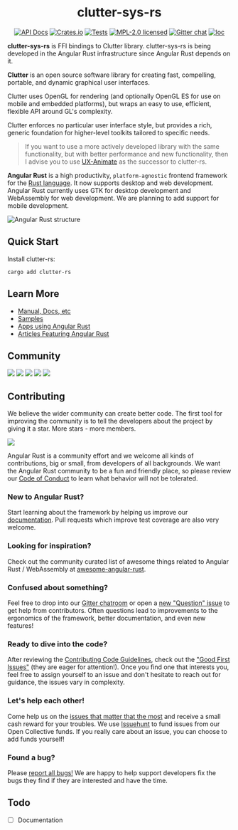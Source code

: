 <div id="top" align="center">

# clutter-sys-rs

[![API Docs][docrs-badge]][docrs-url]
[![Crates.io][crates-badge]][crates-url]
[![Tests][tests-badge]][tests-url]
[![MPL-2.0 licensed][license-badge]][license-url]
[![Gitter chat][gitter-badge]][gitter-url]
[![loc][loc-badge]][loc-url]
</div>

[docrs-badge]: https://img.shields.io/docsrs/clutter-sys-rs?style=flat-square
[docrs-url]: https://docs.rs/clutter-sys-rs/
[crates-badge]: https://img.shields.io/crates/v/clutter-sys-rs.svg?style=flat-square
[crates-url]: https://crates.io/crates/clutter-sys-rs
[license-badge]: https://img.shields.io/badge/license-MIT-blue.svg?style=flat-square
[license-url]: https://github.com/angular-rust/clutter-rs/blob/master/LICENSE
[gitter-badge]: https://img.shields.io/gitter/room/angular_rust/community.svg?style=flat-square
[gitter-url]: https://gitter.im/angular_rust/community
[tests-badge]: https://img.shields.io/github/workflow/status/angular-rust/clutter-rs/Tests?label=tests&logo=github&style=flat-square
[tests-url]: https://github.com/angular-rust/clutter-rs/actions/workflows/tests.yml
[loc-badge]: https://img.shields.io/tokei/lines/github/angular-rust/clutter-rs?style=flat-square
[loc-url]: https://github.com/angular-rust/clutter-rs

**clutter-sys-rs** is FFI bindings to Clutter library. clutter-sys-rs is being developed in the Angular Rust infrastructure since Angular Rust depends on it.

**Clutter** is an open source software library for creating fast, compelling, portable, and dynamic graphical user interfaces.

Clutter uses OpenGL for rendering (and optionally OpenGL ES for use on mobile and embedded platforms), but wraps an easy to use, efficient, flexible API around GL's complexity.

Clutter enforces no particular user interface style, but provides a rich, generic foundation for higher-level toolkits tailored to specific needs.

> If you want to use a more actively developed library with the same functionality, but with better performance and new functionality, then I advise you to use [UX-Animate](https://github.com/angular-rust/ux-animate) as the successor to clutter-rs.

**Angular Rust** is a high productivity, `platform-agnostic` frontend framework for the [Rust language](https://www.rust-lang.org/). It now supports desktop and web development. Angular Rust currently uses GTK for desktop development and WebAssembly for web development. We are planning to add support for mobile development.

![Angular Rust structure](https://dudochkin-victor.github.io/assets/angular-rust/structure.svg)

## Quick Start

Install clutter-rs:

	cargo add clutter-rs

## Learn More

* [Manual, Docs, etc](https://angular-rust.github.io/)
* [Samples](https://github.com/angular-rust/ux-samples)
* [Apps using Angular Rust](https://github.com/angular-rust/clutter-rs/wiki/Apps-in-the-Wild)
* [Articles Featuring Angular Rust](https://github.com/angular-rust/clutter-rs/wiki/Articles)

## Community

 [![](https://img.shields.io/badge/Facebook-1877F2?style=for-the-badge&logo=facebook&logoColor=white)](https://www.facebook.com/groups/angular.rust) 
 [![](https://img.shields.io/badge/Stack_Overflow-FE7A16?style=for-the-badge&logo=stack-overflow&logoColor=white)](https://stackoverflow.com/questions/tagged/angular-rust) 
 [![](https://img.shields.io/badge/YouTube-FF0000?style=for-the-badge&logo=youtube&logoColor=white)](https://www.youtube.com/channel/UCBJTkSl_JWShuolUy4JksTQ) 
 [![](https://img.shields.io/badge/Medium-12100E?style=for-the-badge&logo=medium&logoColor=white)](https://medium.com/@angular.rust) 
 [![](https://img.shields.io/gitter/room/angular_rust/angular_rust?style=for-the-badge)](https://gitter.im/angular_rust/community)


## Contributing

We believe the wider community can create better code. The first tool for improving the community is to tell the developers about the project by giving it a star. More stars - more members.

 [![](https://dudochkin-victor.github.io/assets/star-me-wide.svg)](https://github.com/angular-rust/clutter-rs)
 
Angular Rust is a community effort and we welcome all kinds of contributions, big or small, from developers of all backgrounds. We want the Angular Rust community to be a fun and friendly place, so please review our [Code of Conduct](CODE_OF_CONDUCT.md) to learn what behavior will not be tolerated.

### New to Angular Rust?

Start learning about the framework by helping us improve our [documentation](https://angular-rust.github.io/). Pull requests which improve test coverage are also very welcome.

### Looking for inspiration?

Check out the community curated list of awesome things related to Angular Rust / WebAssembly at [awesome-angular-rust](https://github.com/angular-rust/awesome-angular-rust).

### Confused about something?

Feel free to drop into our [Gitter chatroom](https://gitter.im/angular_rust/community) or open a [new "Question" issue](https://github.com/angular-rust/clutter-rs/issues/new/choose) to get help from contributors. Often questions lead to improvements to the ergonomics of the framework, better documentation, and even new features!

### Ready to dive into the code?

After reviewing the [Contributing Code Guidelines](CONTRIBUTING.md), check out the ["Good First Issues"](https://github.com/angular-rust/clutter-rs/issues?q=is%3Aopen+is%3Aissue+label%3A%22good+first+issue%22) (they are eager for attention!). Once you find one that interests you, feel free to assign yourself to an issue and don't hesitate to reach out for guidance, the issues vary in complexity.

### Let's help each other!

Come help us on the [issues that matter that the most](https://github.com/angular-rust/clutter-rs/labels/%3Adollar%3A%20Funded%20on%20Issuehunt) and receive a small cash reward for your troubles. We use [Issuehunt](https://issuehunt.io/r/angular-rust/clutter-rs/) to fund issues from our Open Collective funds. If you really care about an issue, you can choose to add funds yourself! 

### Found a bug?

Please [report all bugs!](https://github.com/angular-rust/clutter-rs/issues/new/choose) We are happy to help support developers fix the bugs they find if they are interested and have the time.

## Todo
- [ ] Documentation
